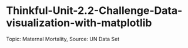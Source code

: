 # Thinkful-Unit-2.2-Challenge-Data-visualization-with-matplotlib
Topic: Maternal Mortality, Source: UN Data Set
